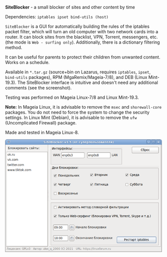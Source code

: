 **SiteBlocker** - a small blocker of sites and other content by time

Dependencies: `iptables ipset bind-utils (host)`

`SiteBlocker` is a GUI for automatically building the rules of the iptables packet filter, which will turn an old computer with two network cards into a router. It can block sites from the blacklist, VPN, Torrent, messengers, etc. (the mode is `Web - surfing only`). Additionally, there is a dictionary filtering method.

It can be useful for parents to protect their children from unwanted content. Works on a schedule.

Available in `*.tar.gz` (source+bin on Lazarus, requires `iptables`, `ipset`, `bind-utils` packages), RPM (MgaRemix/Mageia-7/8), and DEB (Linux Mint-19.3). The SiteBlocker interface is intuitive and doesn't need any additional comments (see the screenshot).

Testing was performed on Mageia Linux-7/8 and Linux Mint-19.3.

**Note:** In Mageia Linux, it is advisable to remove the `msec` and `shorewall-core` packages. You do not need to force the system to change the security settings. In Linux Mint (Debian), it is advisable to remove the `ufw` (Uncomplicated Firewall) package.

Made and tested in Mageia Linux-8.

![](https://github.com/AKotov-dev/siteblocker/blob/main/ScreenShot.png)
